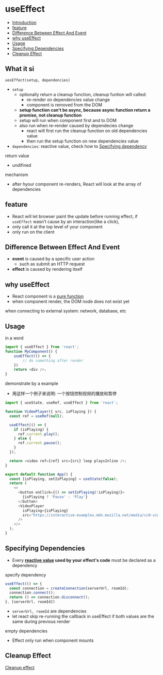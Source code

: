 # useEffect

- [Introduction](#introduction)
- [feature](#feature)
- [Difference Between Effect And Event](#difference-between-effect-and-event)
- [why useEffect](#why-useeffect)
- [Usage](#usage)
- [Specifying Dependencies](#specifying-dependencies)
- [Cleanup Effect](#cleanup-effect)

## What it si

`uesEffect(setup, dependencies)`

- `setup`
  - optionally return a cleanup function, cleanup funtion will called:
    - re-render on dependencies value change
    - component is removed from the DOM
  - **setup function can't be async, because async function return a promise, not cleanup function**
  - setup will run when component first and to DOM
  - also run when re-render caused by dependecies change
    - react will first run the cleanup function on old dependencies value
    - then run the setup function on new dependencies value
- `dependencies`: reactive value, check how to [Specifying dependency](#specifying-dependency)

return value

- undifined

mechanism

- after hyour component re-renders, React will look at the array of dependencies

## feature

- React will let browser paint the update before running effect, if `useEffect` wasn't cause by an interaction(like a click), 
- only call it at the top level of your component
- only run on the client

## Difference Between Effect And Event

- **event** is caused by a specific user action
  - such as submit an HTTP request
- **effect** is caused by rendering itself

## why useEffect

- React component is a [pure function](react-component.md#keep-component-pure)
- when component render, the DOM node does not exist yet

when connecting to external system: network, database, etc

## Usage


in a word

```js
import { useEffect } from 'react';
function MyComponent() {
    useEffect(() => {
        // do something after render
    })
    return <div />;
}
```

demonstrate by a example

- 用这样一个例子来说明: 一个按钮控制视频的播放和暂停

```js
import { useState, useRef, useEffect } from 'react';

function VideoPlayer({ src, isPlaying }) {
  const ref = useRef(null);

  useEffect(() => {
    if (isPlaying) {
      ref.current.play();
    } else {
      ref.current.pause();
    }
  });

  return <video ref={ref} src={src} loop playsInline />;
}

export default function App() {
  const [isPlaying, setIsPlaying] = useState(false);
  return (
    <>
      <button onClick={() => setIsPlaying(!isPlaying)}>
        {isPlaying ? 'Pause' : 'Play'}
      </button>
      <VideoPlayer
        isPlaying={isPlaying}
        src="https://interactive-examples.mdn.mozilla.net/media/cc0-videos/flower.mp4"
      />
    </>
  );
}
```

## Specifying Dependencies

- Every **[reactive value](react-reactive-value.md) used by your effect's code** must be declared as a dependency 

specify dependency

```js
useEffect(() => {
  const connection = createConnection(serverUrl, roomId);
  connection.connect();
  return () => connection.disconnect();
}, [serverUrl, roomId])
```

- `serverUrl, roomId` are dependencies
- let react skip re-running the callback in useEffect if both values are the same during previous render

empty dependencies

- Effect only run when component mounts

## Cleanup Effect

[Cleanup effect](react-effect-cleanup.md)

